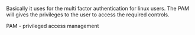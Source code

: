 Basically it uses for the multi factor authentication for linux users. The PAM will gives the privileges to the user to access the required controls.

PAM - privileged access management


